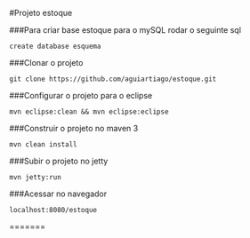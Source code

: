 #Projeto estoque

###Para criar base estoque para o mySQL rodar o seguinte sql

    create database esquema

###Clonar o projeto

    git clone https://github.com/aguiartiago/estoque.git

###Configurar o projeto para o eclipse

    mvn eclipse:clean && mvn eclipse:eclipse

###Construir o projeto no maven 3

    mvn clean install

###Subir o projeto no jetty

    mvn jetty:run

###Acessar no navegador

    localhost:8080/estoque

=======
